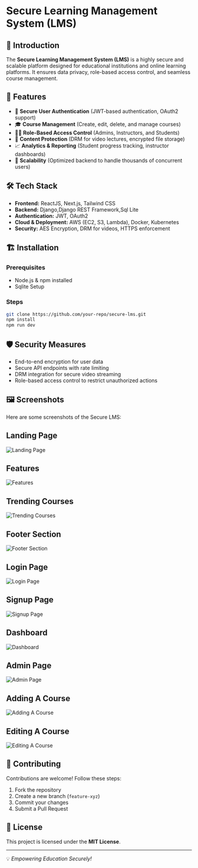 # Secure Learning Management System (LMS)

## 📌 Introduction
The **Secure Learning Management System (LMS)** is a highly secure and scalable platform designed for educational institutions and online learning platforms. It ensures data privacy, role-based access control, and seamless course management.

## 🚀 Features
- 🔐 **Secure User Authentication** (JWT-based authentication, OAuth2 support)
- 🎓 **Course Management** (Create, edit, delete, and manage courses)
- 👨‍🏫 **Role-Based Access Control** (Admins, Instructors, and Students)
- 📂 **Content Protection** (DRM for video lectures, encrypted file storage)
- 📈 **Analytics & Reporting** (Student progress tracking, instructor dashboards)
- 📡 **Scalability** (Optimized backend to handle thousands of concurrent users)

## 🛠️ Tech Stack
- **Frontend:** ReactJS, Next.js, Tailwind CSS
- **Backend:** Django,Django REST Framework,Sql Lite
- **Authentication:** JWT, OAuth2
- **Cloud & Deployment:** AWS (EC2, S3, Lambda), Docker, Kubernetes
- **Security:** AES Encryption, DRM for videos, HTTPS enforcement

## 🏗️ Installation
### Prerequisites
- Node.js & npm installed
- Sqlite Setup

### Steps
```sh
git clone https://github.com/your-repo/secure-lms.git
npm install
npm run dev
```

## 🛡️ Security Measures
- End-to-end encryption for user data
- Secure API endpoints with rate limiting
- DRM integration for secure video streaming
- Role-based access control to restrict unauthorized actions

## 🖼️ Screenshots
Here are some screenshots of the Secure LMS:

## Landing Page
![Landing Page](screenshots/Sc1.png)

## Features
![Features](screenshots/Sc2.png)

## Trending Courses
![Trending Courses](screenshots/Sc3.png)

## Footer Section
![Footer Section](screenshots/Sc4.png)

## Login Page
![Login Page](screenshots/Sc5.png)

## Signup Page
![Signup Page](screenshots/Sc6.png)

## Dashboard
![Dashboard](screenshots/dash.png)

## Admin Page
![Admin Page](screenshots/Sc8.png)

## Adding A Course
![Adding A Course](screenshots/Sc9.png)

## Editing A Course
![Editing A Course](screenshots/Sc10.png)

## 🤝 Contributing
Contributions are welcome! Follow these steps:
1. Fork the repository
2. Create a new branch (`feature-xyz`)
3. Commit your changes
4. Submit a Pull Request

## 📄 License
This project is licensed under the **MIT License**.

---
💡 _Empowering Education Securely!_

